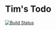 # Tim's Todo

[![Build Status](https://travis-ci.org/timw4mail/tims-todo.svg?branch=master)](https://travis-ci.org/timw4mail/tims-todo)